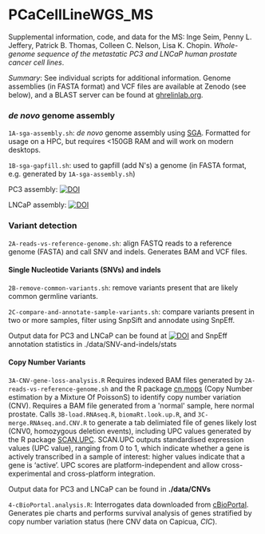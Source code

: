# PCaCellLineWGS_MS
Supplemental information, code, and data for the MS: 
Inge Seim, Penny L. Jeffery, Patrick B. Thomas, Colleen C. Nelson, Lisa K. Chopin. *Whole-genome sequence of the metastatic PC3 and LNCaP human prostate cancer cell lines*.

*Summary*: 
See individual scripts for additional information. Genome assemblies (in FASTA format) and VCF files are available at Zenodo (see below),  and a BLAST server can be found at [ghrelinlab.org](http://ghrelinlab.org).  

### *de novo* genome assembly
`1A-sga-assembly.sh`: *de novo* genome assembly using [SGA](http://genome.cshlp.org/content/22/3/549.long). Formatted for usage on a HPC, but requires <150GB RAM and will work on modern desktops.

`1B-sga-gapfill.sh`: used to gapfill (add N's) a genome (in FASTA format, e.g. generated by `1A-sga-assembly.sh`)

PC3 assembly: [![DOI](https://zenodo.org/badge/DOI/10.5281/zenodo.244912.svg)](https://doi.org/10.5281/zenodo.244912)

LNCaP assembly: [![DOI](https://zenodo.org/badge/DOI/10.5281/zenodo.245173.svg)](https://doi.org/10.5281/zenodo.245173)

### Variant detection
`2A-reads-vs-reference-genome.sh`: align FASTQ reads to a reference genome (FASTA) and call SNV and indels. Generates BAM and VCF files.

#### Single Nucleotide Variants (SNVs) and indels
`2B-remove-common-variants.sh`: remove variants present that are likely common germline variants.

`2C-compare-and-annotate-sample-variants.sh`: compare variants present in two or more samples, filter using SnpSift and annodate using SnpEff.

Output data for PC3 and LNCaP can be found at [![DOI](https://zenodo.org/badge/DOI/10.5281/zenodo.245431.svg)](https://doi.org/10.5281/zenodo.245431) and SnpEff annotation statistics in ./data/SNV-and-indels/stats


#### Copy Number Variants

`3A-CNV-gene-loss-analysis.R`
Requires indexed BAM files generated by `2A-reads-vs-reference-genome.sh` and the R package [cn.mops](http://nar.oxfordjournals.org/content/40/9/e69) (Copy Number estimation by a Mixture Of PoissonS) to identify copy number variation (CNV). Requires a BAM file generated from a 'normal' sample, here normal prostate. Calls `3B-load.RNAseq.R`, `biomaRt.look.up.R`, and `3C-merge.RNAseq.and.CNV.R` to generate a tab delimiated file of genes likely lost (CNV0, homozygous deletion events), including UPC values generated by the R package [SCAN.UPC](http://www.pnas.org/content/110/44/17778.long). SCAN.UPC outputs standardised expression values (UPC value), ranging from 0 to 1, which indicate whether a gene is actively transcribed in a sample of interest: higher values indicate that a gene is ‘active’. UPC scores are platform-independent and allow cross-experimental and cross-platform integration.

Output data for PC3 and LNCaP can be found in __./data/CNVs__

`4-cBioPortal.analysis.R`: Interrogates data downloaded from [cBioPortal](http://www.cbioportal.org/data_sets.jsp). Generates pie charts and performs survival analysis of genes stratified by copy number variation status (here CNV data on Capicua, *CIC*).
